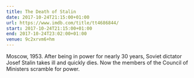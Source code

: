 ```yaml
---
title: The Death of Stalin
date: 2017-10-24T21:15:00+01:00
url: https://www.imdb.com/title/tt4686844/
start: 2017-10-24T21:15:00+01:00
end: 2017-10-24T23:02:00+01:00
venue: 9c2xrvm6+hm
---
```

Moscow, 1953. After being in power for nearly 30 years, Soviet dictator Josef Stalin takes ill and quickly dies. Now the members of the Council of Ministers scramble for power.
